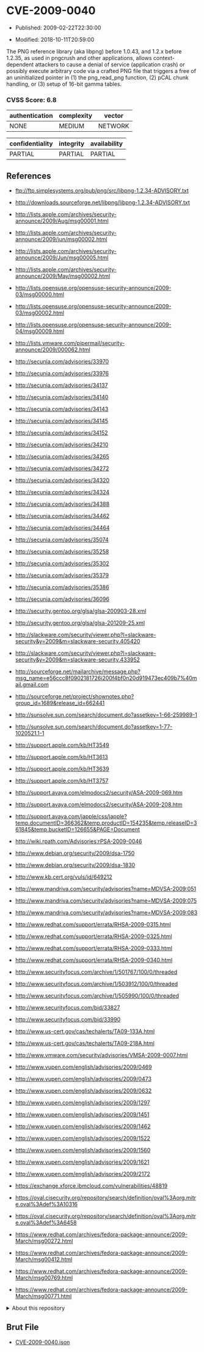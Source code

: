 # CVE-2009-0040

- Published: 2009-02-22T22:30:00

- Modified: 2018-10-11T20:59:00

The PNG reference library (aka libpng) before 1.0.43, and 1.2.x before 1.2.35, as used in pngcrush and other applications, allows context-dependent attackers to cause a denial of service (application crash) or possibly execute arbitrary code via a crafted PNG file that triggers a free of an uninitialized pointer in (1) the png_read_png function, (2) pCAL chunk handling, or (3) setup of 16-bit gamma tables.

### CVSS Score: **6.8**

| authentication | complexity | vector |
| --- | --- | --- |
| NONE | MEDIUM | NETWORK |

| confidentiality | integrity | availability |
| --- | --- | --- |
| PARTIAL | PARTIAL | PARTIAL |

## References

* ftp://ftp.simplesystems.org/pub/png/src/libpng-1.2.34-ADVISORY.txt

* http://downloads.sourceforge.net/libpng/libpng-1.2.34-ADVISORY.txt

* http://lists.apple.com/archives/security-announce/2009/Aug/msg00001.html

* http://lists.apple.com/archives/security-announce/2009/jun/msg00002.html

* http://lists.apple.com/archives/security-announce/2009/Jun/msg00005.html

* http://lists.apple.com/archives/security-announce/2009/May/msg00002.html

* http://lists.opensuse.org/opensuse-security-announce/2009-03/msg00000.html

* http://lists.opensuse.org/opensuse-security-announce/2009-03/msg00002.html

* http://lists.opensuse.org/opensuse-security-announce/2009-04/msg00009.html

* http://lists.vmware.com/pipermail/security-announce/2009/000062.html

* http://secunia.com/advisories/33970

* http://secunia.com/advisories/33976

* http://secunia.com/advisories/34137

* http://secunia.com/advisories/34140

* http://secunia.com/advisories/34143

* http://secunia.com/advisories/34145

* http://secunia.com/advisories/34152

* http://secunia.com/advisories/34210

* http://secunia.com/advisories/34265

* http://secunia.com/advisories/34272

* http://secunia.com/advisories/34320

* http://secunia.com/advisories/34324

* http://secunia.com/advisories/34388

* http://secunia.com/advisories/34462

* http://secunia.com/advisories/34464

* http://secunia.com/advisories/35074

* http://secunia.com/advisories/35258

* http://secunia.com/advisories/35302

* http://secunia.com/advisories/35379

* http://secunia.com/advisories/35386

* http://secunia.com/advisories/36096

* http://security.gentoo.org/glsa/glsa-200903-28.xml

* http://security.gentoo.org/glsa/glsa-201209-25.xml

* http://slackware.com/security/viewer.php?l=slackware-security&y=2009&m=slackware-security.405420

* http://slackware.com/security/viewer.php?l=slackware-security&y=2009&m=slackware-security.433952

* http://sourceforge.net/mailarchive/message.php?msg_name=e56ccc8f0902181726i200f4bf0n20d919473ec409b7%40mail.gmail.com

* http://sourceforge.net/project/shownotes.php?group_id=1689&release_id=662441

* http://sunsolve.sun.com/search/document.do?assetkey=1-66-259989-1

* http://sunsolve.sun.com/search/document.do?assetkey=1-77-1020521.1-1

* http://support.apple.com/kb/HT3549

* http://support.apple.com/kb/HT3613

* http://support.apple.com/kb/HT3639

* http://support.apple.com/kb/HT3757

* http://support.avaya.com/elmodocs2/security/ASA-2009-069.htm

* http://support.avaya.com/elmodocs2/security/ASA-2009-208.htm

* http://support.avaya.com/japple/css/japple?temp.documentID=366362&temp.productID=154235&temp.releaseID=361845&temp.bucketID=126655&PAGE=Document

* http://wiki.rpath.com/Advisories:rPSA-2009-0046

* http://www.debian.org/security/2009/dsa-1750

* http://www.debian.org/security/2009/dsa-1830

* http://www.kb.cert.org/vuls/id/649212

* http://www.mandriva.com/security/advisories?name=MDVSA-2009:051

* http://www.mandriva.com/security/advisories?name=MDVSA-2009:075

* http://www.mandriva.com/security/advisories?name=MDVSA-2009:083

* http://www.redhat.com/support/errata/RHSA-2009-0315.html

* http://www.redhat.com/support/errata/RHSA-2009-0325.html

* http://www.redhat.com/support/errata/RHSA-2009-0333.html

* http://www.redhat.com/support/errata/RHSA-2009-0340.html

* http://www.securityfocus.com/archive/1/501767/100/0/threaded

* http://www.securityfocus.com/archive/1/503912/100/0/threaded

* http://www.securityfocus.com/archive/1/505990/100/0/threaded

* http://www.securityfocus.com/bid/33827

* http://www.securityfocus.com/bid/33990

* http://www.us-cert.gov/cas/techalerts/TA09-133A.html

* http://www.us-cert.gov/cas/techalerts/TA09-218A.html

* http://www.vmware.com/security/advisories/VMSA-2009-0007.html

* http://www.vupen.com/english/advisories/2009/0469

* http://www.vupen.com/english/advisories/2009/0473

* http://www.vupen.com/english/advisories/2009/0632

* http://www.vupen.com/english/advisories/2009/1297

* http://www.vupen.com/english/advisories/2009/1451

* http://www.vupen.com/english/advisories/2009/1462

* http://www.vupen.com/english/advisories/2009/1522

* http://www.vupen.com/english/advisories/2009/1560

* http://www.vupen.com/english/advisories/2009/1621

* http://www.vupen.com/english/advisories/2009/2172

* https://exchange.xforce.ibmcloud.com/vulnerabilities/48819

* https://oval.cisecurity.org/repository/search/definition/oval%3Aorg.mitre.oval%3Adef%3A10316

* https://oval.cisecurity.org/repository/search/definition/oval%3Aorg.mitre.oval%3Adef%3A6458

* https://www.redhat.com/archives/fedora-package-announce/2009-March/msg00272.html

* https://www.redhat.com/archives/fedora-package-announce/2009-March/msg00412.html

* https://www.redhat.com/archives/fedora-package-announce/2009-March/msg00769.html

* https://www.redhat.com/archives/fedora-package-announce/2009-March/msg00771.html

<details>
<summary>About this repository</summary> 

  This repository is part of the project [Live Hack CVE](https://github.com/Live-Hack-CVE). Main website can be found [www.live-hack.org](https://www.live-hack.org) 
  
  Made by [Sn0wAlice](https://github.com/Sn0wAlice) for the people that care about security and need to have a feed of the latest CVEs. Hope you enjoy it, don't forget to star the repo and follow me on [Twitter](https://twitter.com/Sn0wAlice) and [Github](https://github.com/Sn0wAlice). And that is my [personnal website](https://www.alice-snow.me/)

  - [Home Page](https://github.com/Live-Hack-CVE)
  - [Framework](https://github.com/Live-Hack-CVE/cve-framework)
  - [CVE database](https://github.com/Live-Hack-CVE/full_database)
  - [Changelog](https://github.com/Live-Hack-CVE/Changelog)
</details>

## Brut File

* [CVE-2009-0040.json](https://raw.githubusercontent.com/Live-Hack-CVE/full_database/main/cves/2009/CVE-2009-0040.json)

